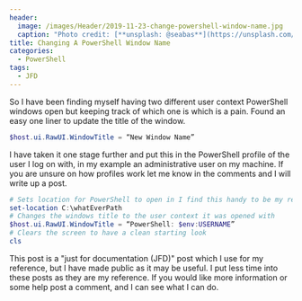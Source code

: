 ```yaml
---
header:   
  image: /images/Header/2019-11-23-change-powershell-window-name.jpg
  caption: "Photo credit: [**unsplash: @seabas**](https://unsplash.com/@seabas)"
title: Changing A PowerShell Window Name
categories:
  - PowerShell
tags:
  - JFD
---
```


So I have been finding myself having two different user context PowerShell windows open but keeping track of which one is which is a pain. Found an easy one liner to update the title of the window.

```powershell
$host.ui.RawUI.WindowTitle = “New Window Name”
```

I have taken it one stage further and put this in the PowerShell profile of the user I log on with, in my example an administrative user on my machine.  If you are unsure on how profiles work let me know in the comments and I will write up a post.

```powershell
# Sets location for PowerShell to open in I find this handy to be my repo location
set-location C:\whatEverPath
# Changes the windows title to the user context it was opened with  
$host.ui.RawUI.WindowTitle = “PowerShell: $env:USERNAME”
# Clears the screen to have a clean starting look
cls
```

This post is a "just for documentation (JFD)" post which I use for my reference, but I have made public as it may be useful. I put less time into these posts as they are my reference. If you would like more information or some help post a comment, and I can see what I can do.
